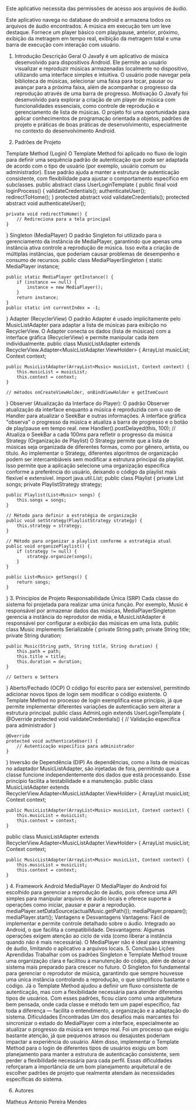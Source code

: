 Este aplicativo necessita das permissões de acesso aos arquivos de áudio.

Este aplicativo navega no database do android e armazena todos os arquivos de áudio encontrados.
A música em execução tem um leve destaque.
Fornece um player básico com play/pause, anterior, próximo, exibição da metragem em tempo real, exibição da metragem total e uma barra de execução com interação com usuário.

1. Introdução 
Descrição Geral
O Javafy é um aplicativo de música desenvolvido para dispositivos Android. Ele permite ao usuário visualizar e reproduzir músicas armazenadas localmente no dispositivo, utilizando uma interface simples e intuitiva. O usuário pode navegar pela biblioteca de músicas, selecionar uma faixa para tocar, pausar ou avançar para a próxima faixa, além de acompanhar o progresso da reprodução através de uma barra de progresso.
Motivação
O Javafy foi desenvolvido para explorar a criação de um player de música com funcionalidades essenciais, como controle de reprodução e gerenciamento de lista de músicas. O projeto foi uma oportunidade para aplicar conhecimentos de programação orientada a objetos, padrões de projeto e práticas de boas práticas de desenvolvimento, especialmente no contexto do desenvolvimento Android.



2. Padrões de Projeto

Template Method (Login)
O Template Method foi aplicado no fluxo de login para definir uma sequência padrão de autenticação que pode ser adaptada de acordo com o tipo de usuário (por exemplo, usuário comum ou administrador). Esse padrão ajuda a manter a estrutura de autenticação consistente, com flexibilidade para ajustar o comportamento específico em subclasses.
public abstract class UserLoginTemplate {
    public final void loginProcess() {
        validateCredentials();
        authenticateUser();
        redirectToHome();
    }
    protected abstract void validateCredentials();
    protected abstract void authenticateUser();
    
    private void redirectToHome() {
        // Redireciona para a tela principal
    }
}
Singleton (MediaPlayer)
O padrão Singleton foi utilizado para o gerenciamento da instância de MediaPlayer, garantindo que apenas uma instância ativa controle a reprodução de música. Isso evita a criação de múltiplas instâncias, que poderiam causar problemas de desempenho e consumo de recursos.
public class MediaPlayerSingleton {
    static MediaPlayer instance;

    public static MediaPlayer getInstance() {
        if (instance == null) {
            instance = new MediaPlayer();
        }
        return instance;
    }
    public static int currentIndex = -1;
}
Adapter (RecyclerView)
O padrão Adapter é usado implicitamente pelo MusicListAdapter para adaptar a lista de músicas para exibição no RecyclerView. O Adapter conecta os dados (lista de músicas) com a interface gráfica (RecyclerView) e permite manipular cada item individualmente.
public class MusicListAdapter extends RecyclerView.Adapter<MusicListAdapter.ViewHolder> {
    ArrayList<Music> musicList;
    Context context;

    public MusicListAdapter(ArrayList<Music> musicList, Context context) {
        this.musicList = musicList;
        this.context = context;
    }

    // métodos onCreateViewHolder, onBindViewHolder e getItemCount
}
Observer (Atualização da Interface do Player):
O padrão Observer atualização da interface enquanto a música é reproduzida com o uso de Handler para atualizar o SeekBar e outras informações. A interface gráfica "observa" o progresso da música e atualiza a barra de progresso e o botão de play/pause em tempo real.
new Handler().postDelayed(this, 100);  // Atualiza o SeekBar a cada 100ms para refletir o progresso da música
Strategy (Organização de Playlist)
O Strategy permite que a lista de músicas seja organizada de diferentes formas, como por gênero, artista, ou título. Ao implementar o Strategy, diferentes algoritmos de organização podem ser intercambiáveis sem modificar a estrutura principal da playlist. Isso permite que a aplicação selecione uma organização específica conforme a preferência do usuário, deixando o código da playlist mais flexível e extensível.
import java.util.List;
public class Playlist {
    private List<Music> songs;
    private PlaylistStrategy strategy;

    public Playlist(List<Music> songs) {
        this.songs = songs;
    }

    // Método para definir a estratégia de organização
    public void setStrategy(PlaylistStrategy strategy) {
        this.strategy = strategy;
    }

    // Método para organizar a playlist conforme a estratégia atual
    public void organizePlaylist() {
        if (strategy != null) {
            strategy.organize(songs);
        }
    }

    public List<Music> getSongs() {
        return songs;
    }
}
3. Princípios de Projeto
Responsabilidade Única (SRP)
Cada classe do sistema foi projetada para realizar uma única função. Por exemplo, Music é responsável por armazenar dados das músicas, MediaPlayerSingleton gerencia a instância do reprodutor de mídia, e MusicListAdapter é responsável por configurar a exibição das músicas em uma lista.
public class Music implements Serializable {
    private String path;
    private String title;
    private String duration;

    public Music(String path, String title, String duration) {
        this.path = path;
        this.title = title;
        this.duration = duration;
    }

    // Getters e Setters
}
Aberto/Fechado (OCP)
O código foi escrito para ser extensível, permitindo adicionar novos tipos de login sem modificar o código existente. O Template Method no processo de login exemplifica esse princípio, já que permite implementar diferentes variações de autenticação sem alterar a estrutura principal.
public class AdminLogin extends UserLoginTemplate {
    @Override
    protected void validateCredentials() {
        // Validação específica para administrador
    }
    
    @Override
    protected void authenticateUser() {
        // Autenticação específica para administrador
    }
}
Inversão de Dependência (DIP)
As dependências, como a lista de músicas no adaptador MusicListAdapter, são injetadas de fora, permitindo que a classe funcione independentemente dos dados que está processando. Esse princípio facilita a testabilidade e a manutenção.
public class MusicListAdapter extends RecyclerView.Adapter<MusicListAdapter.ViewHolder> {
    ArrayList<Music> musicList;
    Context context;

    public MusicListAdapter(ArrayList<Music> musicList, Context context) {
        this.musicList = musicList;
        this.context = context;
    }

public class MusicListAdapter extends RecyclerView.Adapter<MusicListAdapter.ViewHolder> {
    ArrayList<Music> musicList;
    Context context;

    public MusicListAdapter(ArrayList<Music> musicList, Context context) {
        this.musicList = musicList;
        this.context = context;
    }
}
4. Framework
Android MediaPlayer
O MediaPlayer do Android foi escolhido para gerenciar a reprodução de áudio, pois oferece uma API simples para manipular arquivos de áudio locais e oferece suporte a operações como iniciar, pausar e parar a reprodução.
mediaPlayer.setDataSource(actualMusic.getPath());
mediaPlayer.prepare();
mediaPlayer.start();
Vantagens e Desvantagens
Vantagens: Fácil de implementar e permite controle detalhado sobre o áudio. Integrado ao Android, o que facilita a compatibilidade.
Desvantagens: Algumas operações exigem atenção ao ciclo de vida (como liberar a instância quando não é mais necessária). O MediaPlayer não é ideal para streaming de áudio, limitando o aplicativo a arquivos locais.
5. Conclusão
Lições Aprendidas
Trabalhar com os padrões Singleton e Template Method trouxe uma organização clara e facilitou a manutenção do código, além de deixar o sistema mais preparado para crescer no futuro. O Singleton foi fundamental para gerenciar o reprodutor de música, garantindo que sempre houvesse uma única instância controlando a reprodução, o que simplificou bastante o código. Já o Template Method ajudou a definir um fluxo consistente de autenticação, mas com a flexibilidade necessária para atender diferentes tipos de usuários. Com esses padrões, ficou claro como uma arquitetura bem pensada, onde cada classe e método tem um papel específico, faz toda a diferença — facilita o entendimento, a organização e a adaptação do sistema.
Dificuldades Encontradas
Um dos desafios mais marcantes foi sincronizar o estado do MediaPlayer com a interface, especialmente ao atualizar o progresso da música em tempo real. Foi um processo que exigiu bastante atenção, já que pequenos atrasos ou desajustes poderiam impactar a experiência do usuário. Além disso, implementar o Template Method para o login de diferentes tipos de usuários exigiu um bom planejamento para manter a estrutura de autenticação consistente, sem perder a flexibilidade necessária para cada perfil. Essas dificuldades reforçaram a importância de um bom planejamento arquitetural e de escolher padrões de projeto que realmente atendam às necessidades específicas do sistema.

6. Autores 

Matheus Antonio Pereira Mendes 

